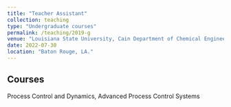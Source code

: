 ```yaml
---
title: "Teacher Assistant"
collection: teaching
type: "Undergraduate courses"
permalink: /teaching/2019-g
venue: "Louisiana State University, Cain Department of Chemical Engineering"
date: 2022-07-30
location: "Baton Rouge, LA."
---
```


Courses
------
Process Control and Dynamics, Advanced Process Control Systems


